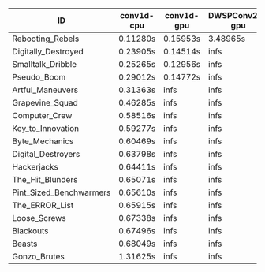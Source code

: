 |ID|conv1d-cpu|conv1d-gpu|DWSPConv2D-gpu|gemm-gpu|avg|
|-|-|-|-|-|-|
|Rebooting_Rebels|0.11280s|0.15953s|3.48965s|1.91481s|1.41920s|
|Digitally_Destroyed|0.23905s|0.14514s|infs|4.90206s|infs|
|Smalltalk_Dribble|0.25265s|0.12956s|infs|2.24874s|infs|
|Pseudo_Boom|0.29012s|0.14772s|infs|4.54206s|infs|
|Artful_Maneuvers|0.31363s|infs|infs|4.78667s|infs|
|Grapevine_Squad|0.46285s|infs|infs|4.80308s|infs|
|Computer_Crew|0.58516s|infs|infs|4.79120s|infs|
|Key_to_Innovation|0.59277s|infs|infs|4.74398s|infs|
|Byte_Mechanics|0.60469s|infs|infs|4.61945s|infs|
|Digital_Destroyers|0.63798s|infs|infs|4.73453s|infs|
|Hackerjacks|0.64411s|infs|infs|4.75525s|infs|
|The_Hit_Blunders|0.65071s|infs|infs|4.89946s|infs|
|Pint_Sized_Benchwarmers|0.65610s|infs|infs|4.83191s|infs|
|The_ERROR_List|0.65915s|infs|infs|4.75278s|infs|
|Loose_Screws|0.67338s|infs|infs|4.61755s|infs|
|Blackouts|0.67496s|infs|infs|4.72752s|infs|
|Beasts|0.68049s|infs|infs|4.76392s|infs|
|Gonzo_Brutes|1.31625s|infs|infs|4.81096s|infs|
